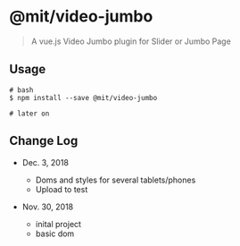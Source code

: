 # @mit/video-jumbo

> A vue.js Video Jumbo plugin for Slider or Jumbo Page

## Usage

```
# bash
$ npm install --save @mit/video-jumbo

# later on

```

## Change Log

- Dec. 3, 2018
  - Doms and styles for several tablets/phones
  - Upload to test

- Nov. 30, 2018
  - inital project
  - basic dom